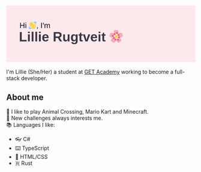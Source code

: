 ![Header introduction with name](images/header.png)

I'm Lillie (She/Her) a student at [GET Academy](https://www.getacademy.no/) working to become a full-stack developer.

## About me  

🦊 I like to play Animal Crossing, Mario Kart and Minecraft.  
🙌 New challenges always interests me.  
📚 Languages I like:
- 👓 C# 
- ⌨️ TypeScript
- 📄 HTML/CSS 
- 🇷 Rust  
